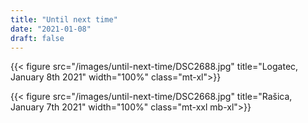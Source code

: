```yaml
---
title: "Until next time"
date: "2021-01-08"
draft: false
---
```


{{< figure src="/images/until-next-time/DSC2688.jpg" title="Logatec, January 8th 2021" width="100%" class="mt-xl">}}

{{< figure src="/images/until-next-time/DSC2668.jpg" title="Rašica, January 7th 2021" width="100%" class="mt-xxl mb-xl">}}
